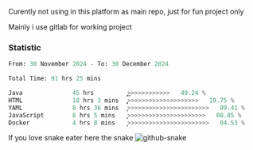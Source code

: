 Curently not using in this platform as main repo, just for fun project only

Mainly i use gitlab for working project

### Statistic
<!--START_SECTION:waka-->

```python
From: 30 November 2024 - To: 30 December 2024

Total Time: 91 hrs 25 mins

Java              45 hrs          ͎͎͎͎͎͎͎͎͎͎͎͎͜>>>>>>>>>>>>   49.24 %
HTML              18 hrs 3 mins   ̡͎͎͎͎>>>>>>>>>>>>>>>>>>>>   19.75 %
YAML              8 hrs 36 mins   ͎͎>>>>>>>>>>>>>>>>>>>>>>>   09.41 %
JavaScript        8 hrs 5 mins    ͎͎͕>>>>>>>>>>>>>>>>>>>>>>   08.85 %
Docker            4 hrs 8 mins    ͎͙>>>>>>>>>>>>>>>>>>>>>>>   04.53 %
```

<!--END_SECTION:waka-->

If you love snake eater here the snake 
<picture>
  <source media="(prefers-color-scheme: dark)" srcset="https://github.com/pradana4648/pradana4648/blob/c0566a83ca6ea5f2e46bab00e717c4c82b4b5c4c/github-contribution-grid-snake-dark.svg" />
  <source media="(prefers-color-scheme: light)" srcset="https://github.com/pradana4648/pradana4648/blob/c0566a83ca6ea5f2e46bab00e717c4c82b4b5c4c/github-contribution-grid-snake.svg" />
  <img alt="github-snake" src="https://github.com/pradana4648/pradana4648/blob/c0566a83ca6ea5f2e46bab00e717c4c82b4b5c4c/github-contribution-grid-snake.svg" />
</picture>
